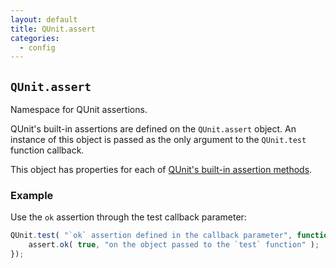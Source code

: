 ```yaml
---
layout: default
title: QUnit.assert
categories:
  - config
---
```


## `QUnit.assert`

Namespace for QUnit assertions.

QUnit's built-in assertions are defined on the `QUnit.assert` object. An instance of this object is passed as the only argument to the `QUnit.test` function callback.

This object has properties for each of <a href="/category/assert/">QUnit's built-in assertion methods</a>.

### Example

Use the `ok` assertion through the test callback parameter:

```js
QUnit.test( "`ok` assertion defined in the callback parameter", function( assert ) {
	assert.ok( true, "on the object passed to the `test` function" );
});
```
